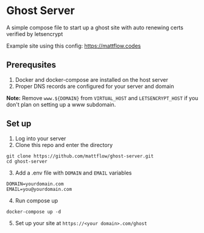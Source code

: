# Ghost Server

A simple compose file to start up a ghost site
with auto renewing certs verified by letsencrypt

Example site using this config: https://mattflow.codes

## Prerequsites

1. Docker and docker-compose are installed on the host server
2. Proper DNS records are configured for your server and domain

__Note:__ Remove `www.${DOMAIN}` from `VIRTUAL_HOST` and `LETSENCRYPT_HOST` if you don't plan on setting up a www subdomain.

## Set up

1. Log into your server
2. Clone this repo and enter the directory 

```
git clone https://github.com/mattflow/ghost-server.git
cd ghost-server
```

3. Add a .env file with `DOMAIN` and `EMAIL` variables

```
DOMAIN=yourdomain.com
EMAIL=you@yourdomain.com
```

4. Run compose up

```
docker-compose up -d
```

5. Set up your site at `https://<your domain>.com/ghost`